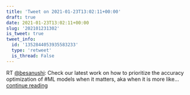 ```yaml
---
title: 'Tweet on 2021-01-23T13:02:11+00:00'
draft: true
date: 2021-01-23T13:02:11+00:00
slug: '202101231302'
is_tweet: true
tweet_info:
  id: '1352844053935583233'
  type: 'retweet'
  is_thread: False
---
```




RT [@besanushi](https://x.com/besanushi): Check our latest work on how to prioritize the accuracy optimization of #ML models when it matters, aka when it is more like… [continue reading](https://x.com/sytelus/status/1352844053935583233)
